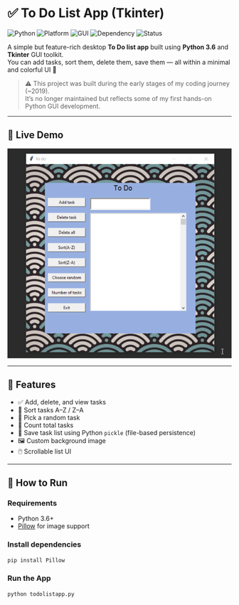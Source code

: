 # ✅ To Do List App (Tkinter)

![Python](https://img.shields.io/badge/Python-3.6-blue.svg)
![Platform](https://img.shields.io/badge/Platform-Desktop-lightgrey.svg)
![GUI](https://img.shields.io/badge/GUI-Tkinter-orange.svg)
![Dependency](https://img.shields.io/badge/Dependency-Pillow-yellow.svg)
![Status](https://img.shields.io/badge/Status-Legacy-red.svg)

A simple but feature-rich desktop **To Do list app** built using **Python 3.6** and **Tkinter** GUI toolkit.  
You can add tasks, sort them, delete them, save them — all within a minimal and colorful UI 🌈

> ⚠️ This project was built during the early stages of my coding journey (~2019).  
> It’s no longer maintained but reflects some of my first hands-on Python GUI development.

---

## 📸 Live Demo

![Live-demo](assets/live-demo.gif)  

---

## 🧠 Features

- ✅ Add, delete, and view tasks
- 🔄 Sort tasks A–Z / Z–A
- 🎲 Pick a random task
- 🧮 Count total tasks
- 💾 Save task list using Python `pickle` (file-based persistence)
- 🖼️ Custom background image
- 🖱️ Scrollable list UI

---

## 🚀 How to Run

### Requirements

- Python 3.6+
- [Pillow](https://pypi.org/project/Pillow/) for image support

### Install dependencies

```bash
pip install Pillow
```

### Run the App
```bash
python todolistapp.py
```
